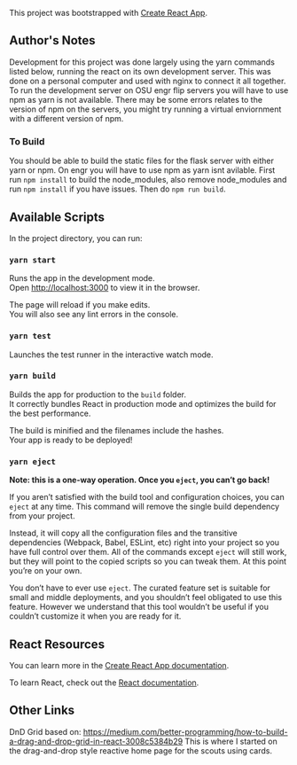 This project was bootstrapped with [Create React App](https://github.com/facebook/create-react-app).

## Author's Notes

Development for this project was done largely using the yarn commands listed below, running the react on its own development server. This was done on a personal computer and used with nginx to connect it all together. To run the development server on OSU engr flip servers you will have to use npm as yarn is not available. There may be some errors relates to the version of npm on the servers, you might try running a virtual enviornment with a different version of npm.

### To Build

You should be able to build the static files for the flask server with either yarn or npm. On engr you will have to use npm as yarn isnt avilable. First run `npm install` to build the node_modules, also remove node_modules and run `npm install` if you have issues. Then do `npm run build`.

## Available Scripts

In the project directory, you can run:

### `yarn start`

Runs the app in the development mode.<br />
Open [http://localhost:3000](http://localhost:3000) to view it in the browser.

The page will reload if you make edits.<br />
You will also see any lint errors in the console.

### `yarn test`

Launches the test runner in the interactive watch mode.<br />

### `yarn build`

Builds the app for production to the `build` folder.<br />
It correctly bundles React in production mode and optimizes the build for the best performance.

The build is minified and the filenames include the hashes.<br />
Your app is ready to be deployed!


### `yarn eject`

**Note: this is a one-way operation. Once you `eject`, you can’t go back!**

If you aren’t satisfied with the build tool and configuration choices, you can `eject` at any time. This command will remove the single build dependency from your project.

Instead, it will copy all the configuration files and the transitive dependencies (Webpack, Babel, ESLint, etc) right into your project so you have full control over them. All of the commands except `eject` will still work, but they will point to the copied scripts so you can tweak them. At this point you’re on your own.

You don’t have to ever use `eject`. The curated feature set is suitable for small and middle deployments, and you shouldn’t feel obligated to use this feature. However we understand that this tool wouldn’t be useful if you couldn’t customize it when you are ready for it.

## React Resources

You can learn more in the [Create React App documentation](https://facebook.github.io/create-react-app/docs/getting-started).

To learn React, check out the [React documentation](https://reactjs.org/).

## Other Links

DnD Grid based on: https://medium.com/better-programming/how-to-build-a-drag-and-drop-grid-in-react-3008c5384b29
This is where I started on the drag-and-drop style reactive home page for the scouts using cards.
